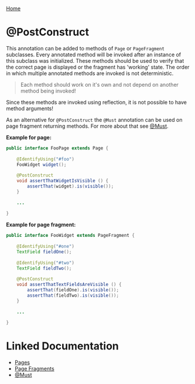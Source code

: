 [Home](../README.md)

# @PostConstruct
This annotation can be added to methods of `Page` or `PageFragment` subclasses.
Every annotated method will be invoked after an instance of this subclass was initialized.
These methods should be used to verify that the correct page is displayed or the fragment has 'working' state.
The order in which multiple annotated methods are invoked is not deterministic.

> Each method should work on it's own and not depend on another method being invoked!

Since these methods are invoked using reflection, it is not possible to have method arguments!

As an alternative for `@PostConstruct` the `@Must` annotation can be used on page fragment returning methods.
For more about that see [@Must](annotation-must.md).

**Example for page:**
```java
public interface FooPage extends Page {
 
    @IdentifyUsing("#foo")
    FooWidget widget();
 
    @PostConstruct
    void assertThatWidgetIsVisible () {
        assertThat(widget).is(visible());
    }
 
    ...
 
}
```

**Example for page fragment:**
```java
public interface FooWidget extends PageFragment {
 
    @IdentifyUsing("#one")
    TextField fieldOne();
    
    @IdentifyUsing("#two")
    TextField fieldTwo();
 
    @PostConstruct
    void assertThatTextFieldsAreVisible () {
        assertThat(fieldOne).is(visible());
        assertThat(fieldTwo).is(visible());
    }
 
    ...
 
}
```

# Linked Documentation

- [Pages](page.md)
- [Page Fragments](page-fragment.md)
- [@Must](annotation-must.md)
